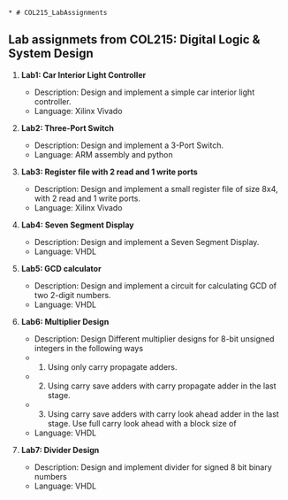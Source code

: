     * # COL215_LabAssignments
## Lab assignmets from COL215: Digital Logic &amp; System Design



1. **Lab1: Car Interior	Light	Controller** 
    * Description: Design and implement	a	simple car interior light controller.
    * Language: Xilinx Vivado

2. **Lab2: Three-Port Switch**
    * Description: Design and implement a 3-Port Switch.
    * Language: ARM assembly and python

3. **Lab3: Register file with 2 read and 1 write ports**
    * Description: Design and implement a small register file of size 8x4, with 2 read and 1 write ports.
    * Language: Xilinx Vivado

4. **Lab4: Seven Segment Display**
    * Description: Design and implement a Seven Segment Display.
    * Language: VHDL

5. **Lab5: GCD calculator**
    * Description: Design and implement a circuit for calculating GCD of two 2-digit numbers.
    * Language: VHDL

6. **Lab6: Multiplier Design**
    * Description: Design Different multiplier designs for 8-bit unsigned integers in the following ways
    * 1. Using only carry propagate adders.
    * 2. Using carry save adders with carry propagate adder in the last stage.
    * 3. Using carry save adders with carry look ahead adder in the last stage. Use full carry look ahead with a block size of 
    * Language: VHDL

7. **Lab7: Divider Design**
    * Description: Design and implement divider for signed 8 bit binary numbers
    * Language: VHDL

